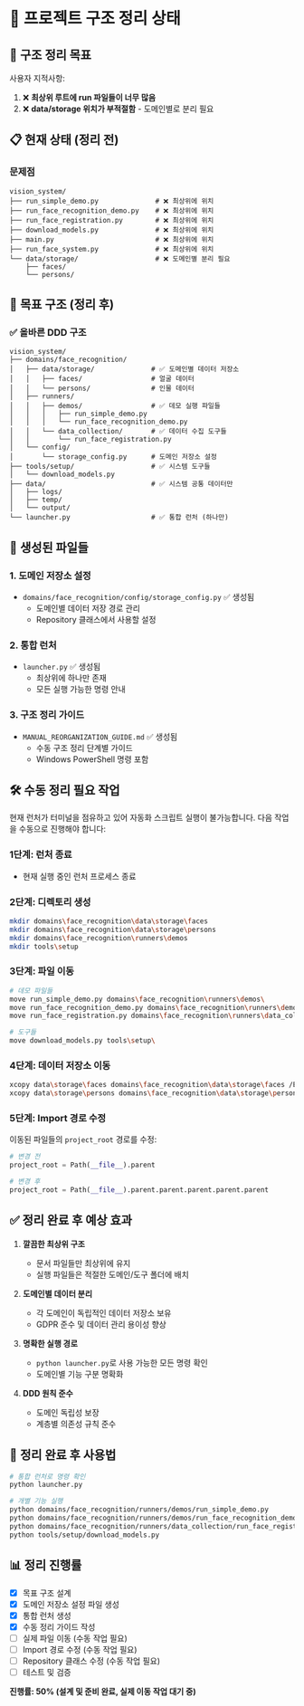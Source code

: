 # 📁 프로젝트 구조 정리 상태

## 🎯 **구조 정리 목표**

사용자 지적사항:
1. ❌ **최상위 루트에 run 파일들이 너무 많음**
2. ❌ **data/storage 위치가 부적절함** - 도메인별로 분리 필요

## 📋 **현재 상태 (정리 전)**

### 문제점
```
vision_system/
├── run_simple_demo.py              # ❌ 최상위에 위치
├── run_face_recognition_demo.py    # ❌ 최상위에 위치  
├── run_face_registration.py        # ❌ 최상위에 위치
├── download_models.py              # ❌ 최상위에 위치
├── main.py                         # ❌ 최상위에 위치
├── run_face_system.py              # ❌ 최상위에 위치
└── data/storage/                   # ❌ 도메인별 분리 필요
    ├── faces/
    └── persons/
```

## 🎯 **목표 구조 (정리 후)**

### ✅ 올바른 DDD 구조
```
vision_system/
├── domains/face_recognition/
│   ├── data/storage/              # ✅ 도메인별 데이터 저장소
│   │   ├── faces/                 # 얼굴 데이터
│   │   └── persons/               # 인물 데이터
│   ├── runners/
│   │   ├── demos/                 # ✅ 데모 실행 파일들
│   │   │   ├── run_simple_demo.py
│   │   │   └── run_face_recognition_demo.py
│   │   └── data_collection/       # ✅ 데이터 수집 도구들
│   │       └── run_face_registration.py
│   └── config/
│       └── storage_config.py      # 도메인 저장소 설정
├── tools/setup/                   # ✅ 시스템 도구들
│   └── download_models.py
├── data/                          # ✅ 시스템 공통 데이터만
│   ├── logs/
│   ├── temp/
│   └── output/
└── launcher.py                    # ✅ 통합 런처 (하나만)
```

## 📝 **생성된 파일들**

### 1. 도메인 저장소 설정
- `domains/face_recognition/config/storage_config.py` ✅ 생성됨
  - 도메인별 데이터 저장 경로 관리
  - Repository 클래스에서 사용할 설정

### 2. 통합 런처
- `launcher.py` ✅ 생성됨
  - 최상위에 하나만 존재
  - 모든 실행 가능한 명령 안내

### 3. 구조 정리 가이드
- `MANUAL_REORGANIZATION_GUIDE.md` ✅ 생성됨
  - 수동 구조 정리 단계별 가이드
  - Windows PowerShell 명령 포함

## 🛠️ **수동 정리 필요 작업**

현재 런처가 터미널을 점유하고 있어 자동화 스크립트 실행이 불가능합니다.
다음 작업을 수동으로 진행해야 합니다:

### 1단계: 런처 종료
- 현재 실행 중인 런처 프로세스 종료

### 2단계: 디렉토리 생성
```bash
mkdir domains\face_recognition\data\storage\faces
mkdir domains\face_recognition\data\storage\persons
mkdir domains\face_recognition\runners\demos
mkdir tools\setup
```

### 3단계: 파일 이동
```bash
# 데모 파일들
move run_simple_demo.py domains\face_recognition\runners\demos\
move run_face_recognition_demo.py domains\face_recognition\runners\demos\
move run_face_registration.py domains\face_recognition\runners\data_collection\

# 도구들
move download_models.py tools\setup\
```

### 4단계: 데이터 저장소 이동
```bash
xcopy data\storage\faces domains\face_recognition\data\storage\faces /E /I
xcopy data\storage\persons domains\face_recognition\data\storage\persons /E /I
```

### 5단계: Import 경로 수정
이동된 파일들의 `project_root` 경로를 수정:
```python
# 변경 전
project_root = Path(__file__).parent

# 변경 후
project_root = Path(__file__).parent.parent.parent.parent.parent
```

## ✅ **정리 완료 후 예상 효과**

1. **깔끔한 최상위 구조**
   - 문서 파일들만 최상위에 유지
   - 실행 파일들은 적절한 도메인/도구 폴더에 배치

2. **도메인별 데이터 분리**
   - 각 도메인이 독립적인 데이터 저장소 보유
   - GDPR 준수 및 데이터 관리 용이성 향상

3. **명확한 실행 경로**
   - `python launcher.py`로 사용 가능한 모든 명령 확인
   - 도메인별 기능 구분 명확화

4. **DDD 원칙 준수**
   - 도메인 독립성 보장
   - 계층별 의존성 규칙 준수

## 🚀 **정리 완료 후 사용법**

```bash
# 통합 런처로 명령 확인
python launcher.py

# 개별 기능 실행
python domains/face_recognition/runners/demos/run_simple_demo.py
python domains/face_recognition/runners/demos/run_face_recognition_demo.py
python domains/face_recognition/runners/data_collection/run_face_registration.py
python tools/setup/download_models.py
```

## 📊 **정리 진행률**

- [x] 목표 구조 설계
- [x] 도메인 저장소 설정 파일 생성
- [x] 통합 런처 생성  
- [x] 수동 정리 가이드 작성
- [ ] 실제 파일 이동 (수동 작업 필요)
- [ ] Import 경로 수정 (수동 작업 필요)
- [ ] Repository 클래스 수정 (수동 작업 필요)
- [ ] 테스트 및 검증

**진행률: 50% (설계 및 준비 완료, 실제 이동 작업 대기 중)** 